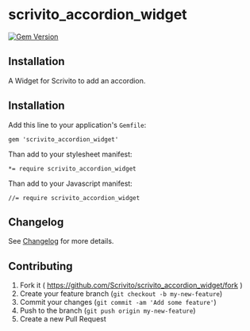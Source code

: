# scrivito_accordion_widget

[![Gem Version](https://badge.fury.io/rb/scrivito_accordion_widget.svg)](http://badge.fury.io/rb/scrivito_accordion_widget)

## Installation

A Widget for Scrivito to add an accordion.

## Installation

Add this line to your application's `Gemfile`:

    gem 'scrivito_accordion_widget'

Than add to your stylesheet manifest:

    *= require scrivito_accordion_widget

Than add to your Javascript manifest:

    //= require scrivito_accordion_widget

## Changelog
See [Changelog](https://github.com/Scrivito/scrivito_accordion_widget/blob/master/CHANGELOG.md) for more
details.

## Contributing

1. Fork it ( https://github.com/Scrivito/scrivito_accordion_widget/fork )
2. Create your feature branch (`git checkout -b my-new-feature`)
3. Commit your changes (`git commit -am 'Add some feature'`)
4. Push to the branch (`git push origin my-new-feature`)
5. Create a new Pull Request
